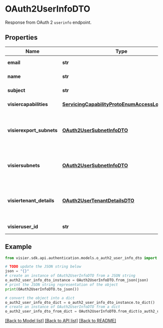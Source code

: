 # OAuth2UserInfoDTO

Response from OAuth 2 `userinfo` endpoint.

## Properties

Name | Type | Description | Notes
------------ | ------------- | ------------- | -------------
**email** | **str** | The user&#39;s email address. | [optional] 
**name** | **str** | The user&#39;s Common Name. | [optional] 
**subject** | **str** | The user&#39;s display name. | [optional] 
**visiercapabilities** | [**ServicingCapabilityProtoEnumAccessLookupDTO**](ServicingCapabilityProtoEnumAccessLookupDTO.md) | The user&#39;s profile capabilities. | [optional] 
**visierexport_subnets** | [**OAuth2UserSubnetInfoDTO**](OAuth2UserSubnetInfoDTO.md) | Subnet restrictions controlling the IP addresses from which data and metadata requests can be made. | [optional] 
**visiersubnets** | [**OAuth2UserSubnetInfoDTO**](OAuth2UserSubnetInfoDTO.md) | Subnet restrictions controlling the IP addresses from which users can access the tenant. | [optional] 
**visiertenant_details** | [**OAuth2UserTenantDetailsDTO**](OAuth2UserTenantDetailsDTO.md) | Detailed information about the analytic tenant. Included in the response if &#x60;includeTenantDetail&#x60; is &#x60;true&#x60;. | [optional] 
**visieruser_id** | **str** | The user&#39;s unique ID. | [optional] 

## Example

```python
from visier.sdk.api.authentication.models.o_auth2_user_info_dto import OAuth2UserInfoDTO

# TODO update the JSON string below
json = "{}"
# create an instance of OAuth2UserInfoDTO from a JSON string
o_auth2_user_info_dto_instance = OAuth2UserInfoDTO.from_json(json)
# print the JSON string representation of the object
print(OAuth2UserInfoDTO.to_json())

# convert the object into a dict
o_auth2_user_info_dto_dict = o_auth2_user_info_dto_instance.to_dict()
# create an instance of OAuth2UserInfoDTO from a dict
o_auth2_user_info_dto_from_dict = OAuth2UserInfoDTO.from_dict(o_auth2_user_info_dto_dict)
```
[[Back to Model list]](../README.md#documentation-for-models) [[Back to API list]](../README.md#documentation-for-api-endpoints) [[Back to README]](../README.md)


